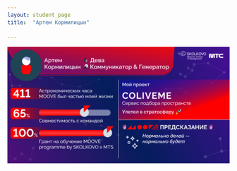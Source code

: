 ```yaml
---
layout: student_page
title:  "Артем Кормилицын"

---
```

<img class="img-fluid" src="/img/posts/Артем Кормилицын.png" alt="moove-1">
